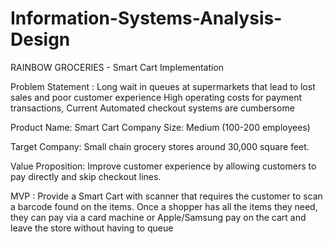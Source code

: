 # Information-Systems-Analysis-Design

RAINBOW GROCERIES - Smart Cart Implementation

Problem Statement : Long wait in queues at supermarkets that lead to lost sales and poor customer experience
High operating costs for payment transactions, Current Automated checkout systems are cumbersome

Product Name: Smart Cart
Company Size:  Medium (100-200 employees)

Target Company: Small chain grocery stores around 30,000 square feet.

Value Proposition: Improve customer experience by allowing customers to pay directly and skip checkout lines. 

MVP :
Provide a Smart Cart with scanner that requires the customer to scan a barcode found on the items. 
Once a shopper has all the items they need, they can pay via a card machine or Apple/Samsung pay on the cart and leave the store without having to queue






